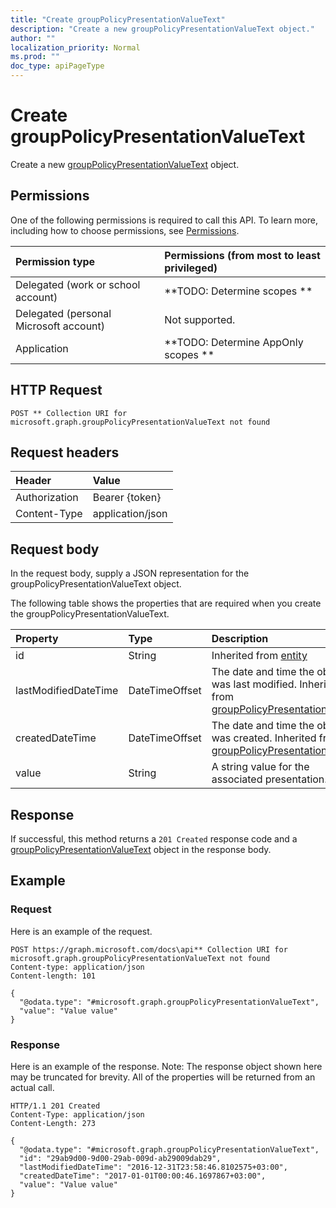 ```yaml
---
title: "Create groupPolicyPresentationValueText"
description: "Create a new groupPolicyPresentationValueText object."
author: ""
localization_priority: Normal
ms.prod: ""
doc_type: apiPageType
---
```


# Create groupPolicyPresentationValueText

Create a new [groupPolicyPresentationValueText](../resources/grouppolicypresentationvaluetext.md) object.

## Permissions
One of the following permissions is required to call this API. To learn more, including how to choose permissions, see [Permissions](/concepts/permissions-reference.md).

|Permission type|Permissions (from most to least privileged)|
|:---|:---|
|Delegated (work or school account)|**TODO: Determine scopes **|
|Delegated (personal Microsoft account)|Not supported.|
|Application|**TODO: Determine AppOnly scopes **|

## HTTP Request
<!-- {
  "blockType": "ignored"
}
-->
``` http
POST ** Collection URI for microsoft.graph.groupPolicyPresentationValueText not found
```

## Request headers
|Header|Value|
|:---|:---|
|Authorization|Bearer {token}|
|Content-Type|application/json|

## Request body
In the request body, supply a JSON representation for the groupPolicyPresentationValueText object.

The following table shows the properties that are required when you create the groupPolicyPresentationValueText.

|Property|Type|Description|
|:---|:---|:---|
|id|String| Inherited from [entity](../resources/entity.md)|
|lastModifiedDateTime|DateTimeOffset|The date and time the object was last modified. Inherited from [groupPolicyPresentationValue](../resources/groupPolicyPresentationValue.md)|
|createdDateTime|DateTimeOffset|The date and time the object was created. Inherited from [groupPolicyPresentationValue](../resources/groupPolicyPresentationValue.md)|
|value|String|A string value for the associated presentation.|



## Response
If successful, this method returns a `201 Created` response code and a [groupPolicyPresentationValueText](../resources/grouppolicypresentationvaluetext.md) object in the response body.

## Example

### Request
Here is an example of the request.
<!-- {
  "blockType": "request",
  "name": "create_grouppolicypresentationvaluetext_from_"
}
-->
``` http
POST https://graph.microsoft.com/docs\api** Collection URI for microsoft.graph.groupPolicyPresentationValueText not found
Content-type: application/json
Content-length: 101

{
  "@odata.type": "#microsoft.graph.groupPolicyPresentationValueText",
  "value": "Value value"
}
```

### Response
Here is an example of the response. Note: The response object shown here may be truncated for brevity. All of the properties will be returned from an actual call.
<!-- {
  "blockType": "response",
  "truncated": true,
  "@odata.type": "microsoft.graph.grouppolicypresentationvaluetext"
}
-->
``` http
HTTP/1.1 201 Created
Content-Type: application/json
Content-Length: 273

{
  "@odata.type": "#microsoft.graph.groupPolicyPresentationValueText",
  "id": "29ab9d00-9d00-29ab-009d-ab29009dab29",
  "lastModifiedDateTime": "2016-12-31T23:58:46.8102575+03:00",
  "createdDateTime": "2017-01-01T00:00:46.1697867+03:00",
  "value": "Value value"
}
```

